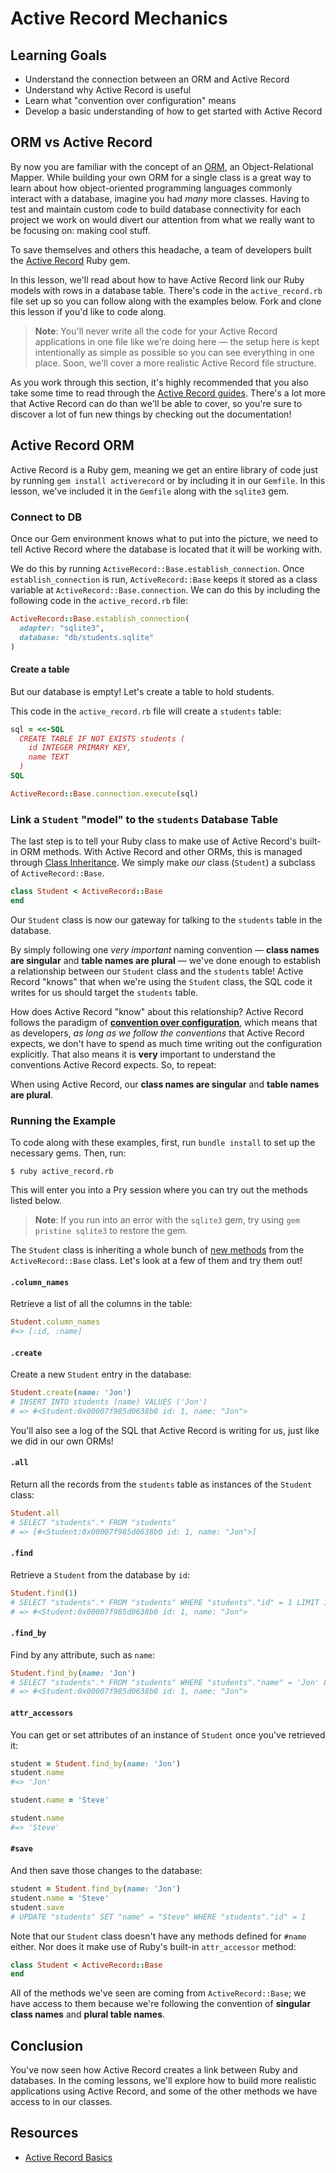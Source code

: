 # Active Record Mechanics

## Learning Goals

- Understand the connection between an ORM and Active Record
- Understand why Active Record is useful
- Learn what "convention over configuration" means
- Develop a basic understanding of how to get started with Active Record

## ORM vs Active Record

By now you are familiar with the concept of an [ORM][orm], an Object-Relational
Mapper. While building your own ORM for a single class is a great way to learn
about how object-oriented programming languages commonly interact with a
database, imagine you had _many_ more classes. Having to test and maintain
custom code to build database connectivity for each project we work on would
divert our attention from what we really want to be focusing on: making cool
stuff.

To save themselves and others this headache, a team of developers built the
[Active Record][ar] Ruby gem.

In this lesson, we'll read about how to have Active Record link our Ruby models with
rows in a database table. There's code in the `active_record.rb` file set up so
you can follow along with the examples below. Fork and clone this lesson if
you'd like to code along.

> **Note**: You'll never write all the code for your Active Record applications
> in one file like we're doing here — the setup here is kept intentionally as
> simple as possible so you can see everything in one place. Soon, we'll cover a
> more realistic Active Record file structure.

As you work through this section, it's highly recommended that you also take
some time to read through the [Active Record guides][ar]. There's a lot more
that Active Record can do than we'll be able to cover, so you're sure to
discover a lot of fun new things by checking out the documentation!

## Active Record ORM

Active Record is a Ruby gem, meaning we get an entire library of code just by
running `gem install activerecord` or by including it in our `Gemfile`. In
this lesson, we've included it in the `Gemfile` along with the `sqlite3` gem.

### Connect to DB

Once our Gem environment knows what to put into the picture, we need to tell
Active Record where the database is located that it will be working with.

We do this by running `ActiveRecord::Base.establish_connection`. Once
`establish_connection` is run, `ActiveRecord::Base` keeps it stored as a class
variable at `ActiveRecord::Base.connection`. We can do this by including the
following code in the `active_record.rb` file:

```ruby
ActiveRecord::Base.establish_connection(
  adapter: "sqlite3",
  database: "db/students.sqlite"
)
```

#### Create a table

But our database is empty! Let's create a table to hold students.

This code in the `active_record.rb` file will create a `students` table:

```ruby
sql = <<-SQL
  CREATE TABLE IF NOT EXISTS students (
    id INTEGER PRIMARY KEY,
    name TEXT
  )
SQL

ActiveRecord::Base.connection.execute(sql)
```

### Link a `Student` "model" to the `students` Database Table

The last step is to tell your Ruby class to make use of Active Record's built-in
ORM methods. With Active Record and other ORMs, this is managed through
[Class Inheritance][ci]. We simply make _our_ class (`Student`) a subclass of
`ActiveRecord::Base`.

```ruby
class Student < ActiveRecord::Base
end
```

Our `Student` class is now our gateway for talking to the `students` table in
the database.

By simply following one _very important_ naming convention — **class names are
singular** and **table names are plural** — we've done enough to establish a
relationship between our `Student` class and the `students` table! Active Record
"knows" that when we're using the `Student` class, the SQL code it writes for us
should target the `students` table.

How does Active Record "know" about this relationship? Active Record follows the
paradigm of [**convention over configuration**][convention], which means that as
developers, _as long as we follow the conventions_ that Active Record expects,
we don't have to spend as much time writing out the configuration explicitly.
That also means it is **very** important to understand the conventions Active
Record expects. So, to repeat:

When using Active Record, our **class names are singular** and **table names are
plural**.

### Running the Example

To code along with these examples, first, run `bundle install` to set up the
necessary gems. Then, run:

```console
$ ruby active_record.rb
```

This will enter you into a Pry session where you can try out the methods listed
below.

> **Note**: If you run into an error with the `sqlite3` gem, try using
> `gem pristine sqlite3` to restore the gem.

The `Student` class is inheriting a whole bunch of [new methods][ar-methods]
from the `ActiveRecord::Base` class. Let's look at a few of them and try them
out!

#### `.column_names`

Retrieve a list of all the columns in the table:

```ruby
Student.column_names
#=> [:id, :name]
```

#### `.create`

Create a new `Student` entry in the database:

```ruby
Student.create(name: 'Jon')
# INSERT INTO students (name) VALUES ('Jon')
# => #<Student:0x00007f985d0638b0 id: 1, name: "Jon">
```

You'll also see a log of the SQL that Active Record is writing for us, just like
we did in our own ORMs!

#### `.all`

Return all the records from the `students` table as instances of the `Student`
class:

```ruby
Student.all
# SELECT "students".* FROM "students"
# => [#<Student:0x00007f985d0638b0 id: 1, name: "Jon">]
```

#### `.find`

Retrieve a `Student` from the database by `id`:

```ruby
Student.find(1)
# SELECT "students".* FROM "students" WHERE "students"."id" = 1 LIMIT 1
# => #<Student:0x00007f985d0638b0 id: 1, name: "Jon">
```

#### `.find_by`

Find by any attribute, such as `name`:

```ruby
Student.find_by(name: 'Jon')
# SELECT "students".* FROM "students" WHERE "students"."name" = 'Jon' LIMIT 1
# => #<Student:0x00007f985d0638b0 id: 1, name: "Jon">
```

#### `attr_accessors`

You can get or set attributes of an instance of `Student` once you've retrieved
it:

```ruby
student = Student.find_by(name: 'Jon')
student.name
#=> 'Jon'

student.name = 'Steve'

student.name
#=> 'Steve'
```

#### `#save`

And then save those changes to the database:

```ruby
student = Student.find_by(name: 'Jon')
student.name = 'Steve'
student.save
# UPDATE "students" SET "name" = "Steve" WHERE "students"."id" = 1
```

Note that our `Student` class doesn't have any methods defined for `#name`
either. Nor does it make use of Ruby's built-in `attr_accessor` method:

```ruby
class Student < ActiveRecord::Base
end
```

All of the methods we've seen are coming from `ActiveRecord::Base`; we have
access to them because we're following the convention of **singular class
names** and **plural table names**.

## Conclusion

You've now seen how Active Record creates a link between Ruby and databases. In
the coming lessons, we'll explore how to build more realistic applications using
Active Record, and some of the other methods we have access to in our classes.

## Resources

- [Active Record Basics][ar]

[orm]: http://en.wikipedia.org/wiki/Object-relational_mapping
[ar]: http://guides.rubyonrails.org/active_record_basics.html
[ci]: https://github.com/learn-co-curriculum/phase-3-ruby-oo-inheritance-defining-inheritance
[ar-methods]: http://guides.rubyonrails.org/active_record_basics.html#creating-active-record-models
[convention]: https://guides.rubyonrails.org/active_record_basics.html#convention-over-configuration-in-active-record
